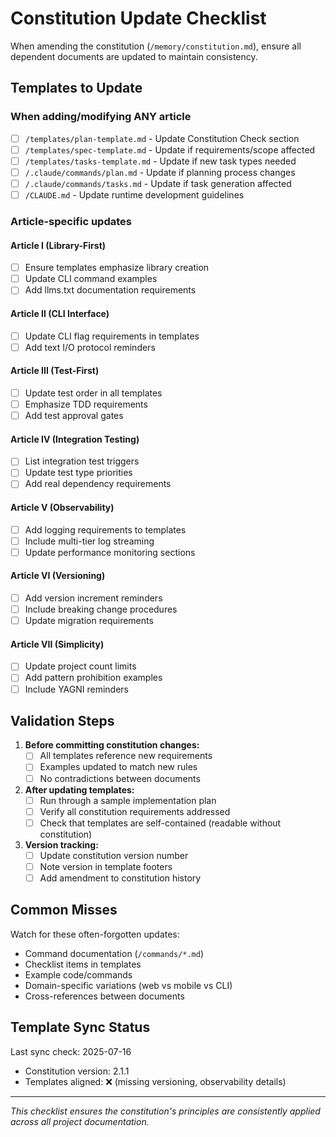 # Constitution Update Checklist

When amending the constitution (`/memory/constitution.md`), ensure all dependent
documents are updated to maintain consistency.

## Templates to Update

### When adding/modifying ANY article

- [ ] `/templates/plan-template.md` - Update Constitution Check section
- [ ] `/templates/spec-template.md` - Update if requirements/scope affected
- [ ] `/templates/tasks-template.md` - Update if new task types needed
- [ ] `/.claude/commands/plan.md` - Update if planning process changes
- [ ] `/.claude/commands/tasks.md` - Update if task generation affected
- [ ] `/CLAUDE.md` - Update runtime development guidelines

### Article-specific updates

#### Article I (Library-First)

- [ ] Ensure templates emphasize library creation
- [ ] Update CLI command examples
- [ ] Add llms.txt documentation requirements

#### Article II (CLI Interface)

- [ ] Update CLI flag requirements in templates
- [ ] Add text I/O protocol reminders

#### Article III (Test-First)

- [ ] Update test order in all templates
- [ ] Emphasize TDD requirements
- [ ] Add test approval gates

#### Article IV (Integration Testing)

- [ ] List integration test triggers
- [ ] Update test type priorities
- [ ] Add real dependency requirements

#### Article V (Observability)

- [ ] Add logging requirements to templates
- [ ] Include multi-tier log streaming
- [ ] Update performance monitoring sections

#### Article VI (Versioning)

- [ ] Add version increment reminders
- [ ] Include breaking change procedures
- [ ] Update migration requirements

#### Article VII (Simplicity)

- [ ] Update project count limits
- [ ] Add pattern prohibition examples
- [ ] Include YAGNI reminders

## Validation Steps

1. **Before committing constitution changes:**
   - [ ] All templates reference new requirements
   - [ ] Examples updated to match new rules
   - [ ] No contradictions between documents

2. **After updating templates:**
   - [ ] Run through a sample implementation plan
   - [ ] Verify all constitution requirements addressed
   - [ ] Check that templates are self-contained (readable without constitution)

3. **Version tracking:**
   - [ ] Update constitution version number
   - [ ] Note version in template footers
   - [ ] Add amendment to constitution history

## Common Misses

Watch for these often-forgotten updates:

- Command documentation (`/commands/*.md`)
- Checklist items in templates
- Example code/commands
- Domain-specific variations (web vs mobile vs CLI)
- Cross-references between documents

## Template Sync Status

Last sync check: 2025-07-16

- Constitution version: 2.1.1
- Templates aligned: ❌ (missing versioning, observability details)

---

*This checklist ensures the constitution's principles are consistently applied
across all project documentation.*
